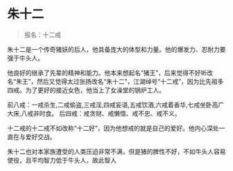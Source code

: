 # 朱十二

> 报名：十二戒

朱十二是一个传奇猪妖的后人，他具备庞大的体型和力量。他的爆发力、忍耐力要强于牛头人。

他良好的继承了先辈的精神和能力。他本来想起名“猪王”，后来觉得不好听改名“朱王”，然后又觉得太过张扬改名“朱十二”，江湖绰号“十二戒”，因为比先祖多四戒。为了更好的接近女色，他当上了女澡堂的锅炉工人。

前八戒：一戒杀生,二戒偷盗,三戒淫,四戒妄语,五戒饮酒,六戒着香华,七戒坐卧高广大床,八戒非时食。
后四戒：戒贪财、戒懒惰、戒不忠、戒不义。

十二戒的十二戒不如改称“十二好”，因为他想戒的就是自己的爱好。他内心深处一直在与爱好交战。

朱十二也对本家族遭受的人类压迫非常不满，但是猪的脾性不好，不如牛头人容易使役，且平均智力低于牛头人，故此智人